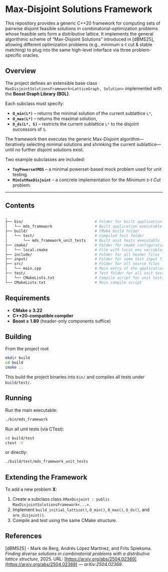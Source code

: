 # Max-Disjoint Solutions Framework
This repository provides a generic C++20 framework for computing sets of pairwise disjoint feasible solutions in combinatorial-optimization problems whose feasible sets form a distributive lattice.
It implements the general algorithmic scheme of “Max-Disjoint Solutions” introduced in [dBMS25], allowing different optimization problems (e.g., minimum s-t cut & stable matching) to plug into the same high-level interface via three problem-specific oracles. 

## Overview
The project defines an extensible base class `MaxDisjointSolutionsFramework<LatticeGraph, Solution>` implemented with the **Boost Graph Library (BGL)**.  

Each subclass must specify:  
- **`O_min(L*)`** – returns the minimal solution of the current sublattice `L*`,  
- **`O_max(L*)`** – returns the maximal solution,  
- **`O_ds(L*, S)`** – restricts the current sublattice `L*` to the disjoint successors of `S`.  

The framework then executes the generic Max-Disjoint algorithm—iteratively selecting minimal solutions and shrinking the current sublattice—until no further disjoint solutions exist.

Two example subclasses are included:
- **`ToyPowersetMDS`** – a minimal powerset-based mock problem used for unit testing.  
- **`MinCutMaxDisjoint`** – a concrete implementation for the *Minimum s-t Cut* problem. 

---

## Contents
```bash
.
├── bin/                                # Folder for built application binary
│   └── mds_framework                   # Built application executable
├── build/                              # CMake build folder
│   └── test/                           # Compiled test folder
│       └── mds_framework_unit_tests    # Built unit tests executable
├── cmake/                              # Folder for cmake configuration files
│   └── local.cmake                     # File with local env variables (e.g., Boost path)
├── include/                            # Folder for all header files
├── input/                              # Folder for some test input files
├── src/                                # Folder for all source files
│   └── main.cpp                        # Main entry of the application
├── test/                               # Test folder for all unit tests
│   └── CMakeLists.txt                  # Compile script for unit tests
└── CMakeLists.txt                      # Main compile script
```

## Requirements
- **CMake ≥ 3.22**
- **C++20-compatible compiler** 
- **Boost ≥ 1.89** (header-only components suffice)

## Building
From the project root
```bash
mkdir build
cd build
cmake ..
```
This build the project binaries into `bin/` and compiles all tests under `build/test/`.

## Running
Run the main executable:
```bash
./bin/mds_framework
```
Run all unit tests (via CTest):
```bash
cd build/test
ctest -V
```
or directly:
```bash
./build/test/mds_framework_unit_tests
```

## Extending the Framework
To add a new problem **X**:
1. Create a subclass class `XMaxDisjoint : public MaxDisjointSolutionsFramework<...>`.
2. Implement `build_initial_lattice()`, `O_min()`, `O_max()`, `O_ds()`, and `are_disjoint()`.
3. Compile and test using the same CMake structure.

## References
[dBMS25] - Mark de Berg, Andrés López Martínez, and Frits Spieksma. *Finding diverse solutions in
combinatorial problems with a distributive lattice structure*, 2025. URL: [https://arxiv.org/abs/2504.02369](https://arxiv.org/abs/2504.02369) — *arXiv:2504.02369*. 
